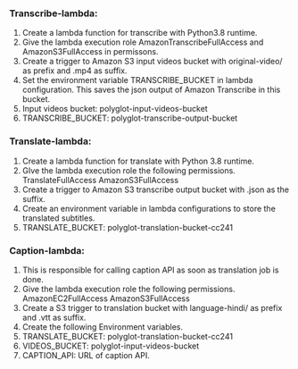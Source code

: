 ### Transcribe-lambda:

1. Create a lambda function for transcribe with Python3.8 runtime.
2. Give the lambda execution role AmazonTranscribeFullAccess and AmazonS3FullAccess in permissons.
3. Create a trigger to Amazon S3 input videos bucket with original-video/ as prefix and .mp4 as suffix.
4. Set the environment variable TRANSCRIBE_BUCKET in lambda configuration. This saves the json output of Amazon Transcribe in this bucket.
5. Input videos bucket: polyglot-input-videos-bucket
6. TRANSCRIBE_BUCKET: polyglot-transcribe-output-bucket


### Translate-lambda:

1. Create a lambda function for translate with Python 3.8 runtime.
2. GIve the lambda execution role the following permissions.
        TranslateFullAccess
        AmazonS3FullAccess 
3. Create a trigger to Amazon S3 transcribe output bucket with .json as the suffix.
4. Create an environment variable in lambda configurations to store the translated subtitles.
5. TRANSLATE_BUCKET: polyglot-translation-bucket-cc241

### Caption-lambda:

1. This is responsible for calling caption API as soon as translation job is done.
2. Give the lambda execution role the following permissions.
    AmazonEC2FullAccess 
    AmazonS3FullAccess
3. Create a S3 trigger to translation bucket with language-hindi/ as prefix and .vtt as suffix.
4. Create the following Environment variables.
5. TRANSLATE_BUCKET: polyglot-translation-bucket-cc241
6. VIDEOS_BUCKET: polyglot-input-videos-bucket
7. CAPTION_API: URL of caption API.

